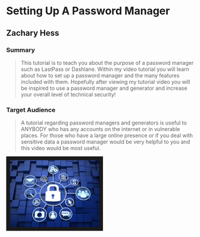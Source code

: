 # Setting Up A Password Manager
## Zachary Hess
### Summary
> This tutorial is to teach you about the purpose of a password manager such as LastPass or Dashlane. Within my video tutorial you will learn about how to set up a password manager and the many features included with them. Hopefully after viewing my tutorial video you will be inspired to use a password manager and generator and increase your overall level of technical security!
### Target Audience
> A tutorial regarding password managers and generators is useful to ANYBODY who has any accounts on the internet or in vulnerable places. For those who have a large online presence or if you deal with sensitive data a password manager would be very helpful to you and this video would be most useful. 


<a href="https://www.youtube.com/watch?v=KroK5EGmjVQ" target="_blank"><img src="ImageSecurity.jpg" 
alt="Password Managers Video" width="240" height="180" border="10" /></a>

